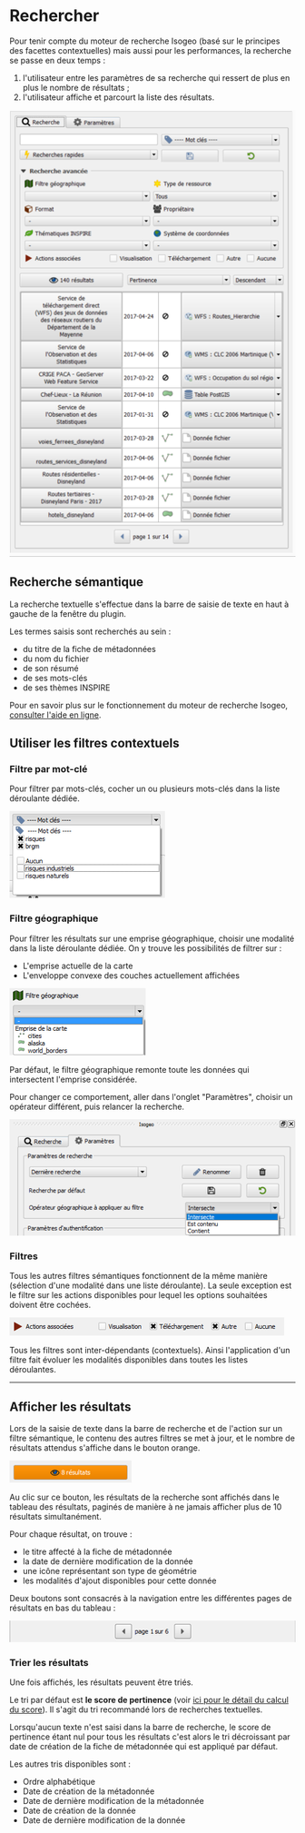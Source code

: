 # Rechercher

Pour tenir compte du moteur de recherche Isogeo (basé sur le principes des facettes contextuelles) mais aussi pour les performances, la recherche se passe en deux temps :

1. l'utilisateur entre les paramètres de sa recherche qui ressert de plus en plus le nombre de résultats ;
2. l'utilisateur affiche et parcourt la liste des résultats.

![](https://raw.githubusercontent.com/isogeo/isogeo-plugin-qgis/master/img/ui_tabs_main_search_empty_fr.png "Interface du plugin avec une recherche vide")

## Recherche sémantique

La recherche textuelle s'effectue dans la barre de saisie de texte en haut à gauche de la fenêtre du plugin. 

Les termes saisis sont recherchés au sein : 
- du titre de la fiche de métadonnées
- du nom du fichier
- de son résumé
- de ses mots-clés
- de ses thèmes INSPIRE

Pour en savoir plus sur le fonctionnement du moteur de recherche Isogeo, [consulter l'aide en ligne](http://help.isogeo.com/fr/features/inventory/search.html).

## Utiliser les filtres contextuels

### Filtre par mot-clé

Pour filtrer par mots-clés, cocher un ou plusieurs mots-clés dans la liste déroulante dédiée.

![](https://raw.githubusercontent.com/isogeo/isogeo-plugin-qgis/master/img/search_options_keywords_fr.png "Filtre par mot-clé")

### Filtre géographique

Pour filtrer les résultats sur une emprise géographique, choisir une modalité dans la liste déroulante dédiée. 
On y trouve les possibilités de filtrer sur : 

- L'emprise actuelle de la carte
- L'enveloppe convexe des couches actuellement affichées

![](https://raw.githubusercontent.com/isogeo/isogeo-plugin-qgis/master/img/search_options_geographic_fr.png "Filtre à partir de la carte ou d'une couche active")

Par défaut, le filtre géographique remonte toute les données qui intersectent l'emprise considérée. 

Pour changer ce comportement, aller dans l'onglet "Paramètres", choisir un opérateur différent, puis relancer la recherche.

![](https://raw.githubusercontent.com/isogeo/isogeo-plugin-qgis/master/img/settings_geographic_fr.png "Paramétrer l'opérateur géométrique pour la recherche géographique")

### Filtres 

Tous les autres filtres sémantiques fonctionnent de la même manière (sélection d'une modalité dans une liste déroulante). La seule exception est le filtre sur les actions disponibles pour lequel les options souhaitées doivent être cochées.

![](https://raw.githubusercontent.com/isogeo/isogeo-plugin-qgis/master/img/search_options_actions_fr.png "Filtre sur les actions associées")

Tous les filtres sont inter-dépendants (contextuels). Ainsi l'application d'un filtre fait évoluer les modalités disponibles dans toutes les listes déroulantes.

___

## Afficher les résultats

Lors de la saisie de texte dans la barre de recherche et de l'action sur un filtre sémantique, le contenu des autres filtres se met à jour, et le nombre de résultats attendus s'affiche dans le bouton orange.

![](https://raw.githubusercontent.com/isogeo/isogeo-plugin-qgis/master/img/search_results_show_fr.png "")

Au clic sur ce bouton, les résultats de la recherche sont affichés dans le tableau des résultats, paginés de manière à ne jamais afficher plus de 10 résultats simultanément.

Pour chaque résultat, on trouve :

- le titre affecté à la fiche de métadonnée
- la date de dernière modification de la donnée
- une icône représentant son type de géométrie
- les modalités d'ajout disponibles pour cette donnée

Deux boutons sont consacrés à la navigation entre les différentes pages de résultats en bas du tableau :

![](https://raw.githubusercontent.com/isogeo/isogeo-plugin-qgis/master/img/search_results_pagination_fr.png "")

### Trier les résultats

Une fois affichés, les résultats peuvent être triés.

Le tri par défaut est **le score de pertinence** (voir [ici pour le détail du calcul du score](http://help.isogeo.com/fr/features/inventory/search.html#pertinence-)). Il s'agit du tri recommandé lors de recherches textuelles.

Lorsqu'aucun texte n'est saisi dans la barre de recherche, le score de pertinence étant nul pour tous les résultats c'est alors le tri décroissant par date de création de la fiche de métadonnée qui est appliqué par défaut.

Les autres tris disponibles sont : 

- Ordre alphabétique
- Date de création de la métadonnée
- Date de dernière modification de la métadonnée
- Date de création de la donnée
- Date de dernière modification de la donnée
